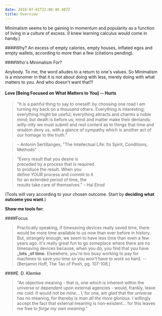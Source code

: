 ```yaml
---
date: 2018-07-01T22:08:40.407Z
title: Overview
---
```

Minimalism seems to be gaining in momentum and popularity as a function of living in a culture of excess. (I knew learning calculus would come in handy.)

####Why? An excess of empty calories, empty houses, inflated egos and empty wallets, according to more than a few (citations pending).

####Who's Minimalism For?

Anybody. To me, the word alludes to a return to one's values. So Minimalism is a misnomer in that it is not about doing with less, merely doing with what matters to you. And who doesn't want that?!

#### Love [Being Focused on What Matters to You] -- Hurts

> “It is a painful thing to say to oneself: by choosing one road I am turning my back on a thousand others. Everything is interesting; everything might be useful; everything attracts and charms a noble mind; but death is before us; mind and matter make their demands; willy-nilly we must submit and rest content as to things that time and wisdom deny us, with a glance of sympathy which is another act of our homage to the truth.”

> – Antonin Sertillanges, "The Intellectual Life: Its Spirit, Conditions, Methods"

> “Every result that you desire is  
preceded by a process that is required  
to produce the result. When you  
define YOUR process and commit to it  
for an extended period of time, the  
results take care of themselves.” - Hal Elrod


(Tools will vary according to your chosen outcome. Start by **deciding what outcome you want**.)

**Show me tools for:**

####Focus

> Practically speaking, if timesaving devices really saved time, there would be more time available to us now than ever before in history. But, strangely enough, we seem to have less time than even a few years ago. It's really great fun to go someplace where there are no timesaving devices because, when you do, you find that you have **_lots _of time.** Elsewhere, you're too busy working to pay for machines to save you time so you won't have to work so hard. -- [Benjamin Hoff, The Tao of Pooh, pg. 107-108.]

####E. D. Klemke

> "An objective meaning - that is, one which is inherent within the universe or dependent upon external agencies - would, frankly, leave me cold. It would not be _mine_... I, for one, am _glad_ that the universe has no meaning, for thereby is _man all the more glorious_. I willingly accept the fact that external meaning is non-existent... for this leaves me free to _forge my own meaning_."
